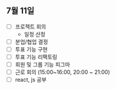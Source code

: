 ## 7월 11일

- [ ] 프로젝트 회의
  - 일정 산정
- [ ] 분업/협업 결정
- [ ] 투표 기능 구현
- [ ] 투표 기능 리팩토링
- [ ] 회원 및 그룹 기능 피그마
- [ ] 근로 회의 (15:00~16:00, 20:00 ~ 21:00)
- [ ] react, js 공부
